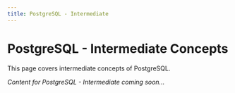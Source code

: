 ```yaml
---
title: PostgreSQL - Intermediate
---
```


# PostgreSQL - Intermediate Concepts

This page covers intermediate concepts of PostgreSQL.

*Content for PostgreSQL - Intermediate coming soon...*
